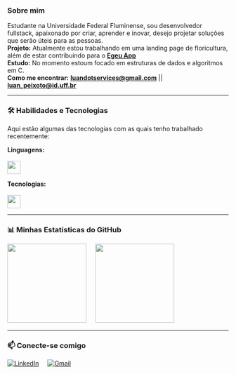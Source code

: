 
### Sobre mim

<p align="left">

  Estudante na Universidade Federal Fluminense, sou desenvolvedor fullstack, apaixonado por criar, aprender e inovar, desejo projetar soluções que serão úteis para as pessoas.<br>
  <strong>Projeto:</strong> Atualmente estou trabalhando em uma landing page de floricultura, além de estar contribuindo para o <a href="https://www.instagram.com/egeu.app/"><strong>Egeu App</strong></a><br>
  <strong>Estudo:</strong> No momento estoum focado em estruturas de dados e algoritmos em C.<br>
  <strong>Como me encontrar:</strong> <a href="mailto:luandotservices@gmail.com"><strong>luandotservices@gmail.com</strong></a> || <a href="mailto:luan_peixoto@id.uff.br"><strong>luan_peixoto@id.uff.br</strong></a><br>
</p>

---

### 🛠️ Habilidades e Tecnologias

Aqui estão algumas das tecnologias com as quais tenho trabalhado recentemente:

<p align="left">
  <strong>Linguagens:</strong><br><br>
  <a href="https://skillicons.dev">
    <img height="30px" src="https://skillicons.dev/icons?i=javascript,python,c,html,css" />
  </a>
</p>

<p align="left">
  <strong>Tecnologias:</strong><br><br>
  <a href="https://skillicons.dev">
    <img height="30px" src="https://skillicons.dev/icons?i=react,nextjs,vite,tailwind,nodejs,express,mysql,mongodb,git,github" />
  </a>
</p>

---

### 📊 Minhas Estatísticas do GitHub

<div>
  <a align="left" href="https://github.com/luan-services"><img height="180em" src="https://github-readme-stats.vercel.app/api/top-langs/?username=luan-services&layout=compact&langs_count=7&theme=dracula"/></a>
  &nbsp; &nbsp; 
  <a align="right" href="https://github.com/luan-services"><img height="180em" src="https://github-readme-stats.vercel.app/api?username=luan-services&show_icons=true&theme=dracula&include_all_commits=true&count_private=true"/></a>
</div>

---

### 📫 Conecte-se comigo

<p align="left">
  <a href="https://www.linkedin.com/in/luan-peixoto-jardim-4989b3205/" target="_blank"><img src="https://img.shields.io/badge/LinkedIn-0077B5?style=for-the-badge&logo=linkedin&logoColor=white" alt="LinkedIn"></a> 
  &nbsp; &nbsp; 
  <a href="mailto:luandotservices@gmail.com"><img src="https://img.shields.io/badge/Gmail-D14836?style=for-the-badge&logo=gmail&logoColor=white" alt="Gmail"></a>
</p>
